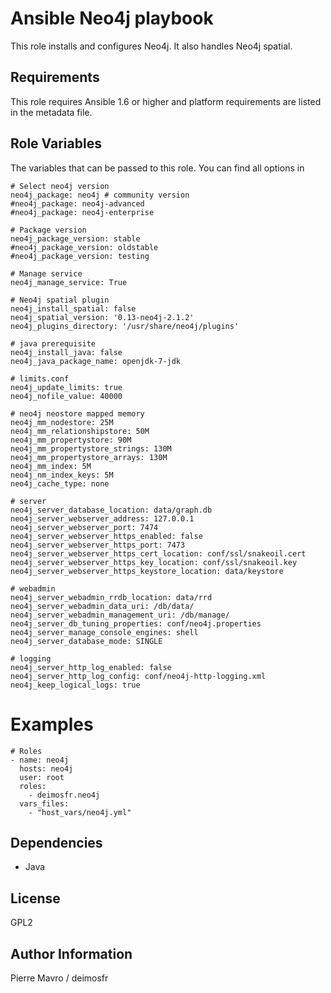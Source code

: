 Ansible Neo4j playbook
=====

This role installs and configures Neo4j. It also handles Neo4j spatial.

Requirements
------------

This role requires Ansible 1.6 or higher and platform requirements are listed
in the metadata file.

Role Variables
--------------

The variables that can be passed to this role. You can find all options in

```
# Select neo4j version
neo4j_package: neo4j # community version
#neo4j_package: neo4j-advanced
#neo4j_package: neo4j-enterprise

# Package version
neo4j_package_version: stable
#neo4j_package_version: oldstable
#neo4j_package_version: testing

# Manage service
neo4j_manage_service: True

# Neo4j spatial plugin
neo4j_install_spatial: false
neo4j_spatial_version: '0.13-neo4j-2.1.2'
neo4j_plugins_directory: '/usr/share/neo4j/plugins'

# java prerequisite
neo4j_install_java: false
neo4j_java_package_name: openjdk-7-jdk

# limits.conf
neo4j_update_limits: true
neo4j_nofile_value: 40000

# neo4j neostore mapped memory
neo4j_mm_nodestore: 25M
neo4j_mm_relationshipstore: 50M
neo4j_mm_propertystore: 90M
neo4j_mm_propertystore_strings: 130M
neo4j_mm_propertystore_arrays: 130M
neo4j_mm_index: 5M
neo4j_nm_index_keys: 5M
neo4j_cache_type: none

# server
neo4j_server_database_location: data/graph.db
neo4j_server_webserver_address: 127.0.0.1
neo4j_server_webserver_port: 7474
neo4j_server_webserver_https_enabled: false
neo4j_server_webserver_https_port: 7473
neo4j_server_webserver_https_cert_location: conf/ssl/snakeoil.cert
neo4j_server_webserver_https_key_location: conf/ssl/snakeoil.key
neo4j_server_webserver_https_keystore_location: data/keystore

# webadmin
neo4j_server_webadmin_rrdb_location: data/rrd
neo4j_server_webadmin_data_uri: /db/data/
neo4j_server_webadmin_management_uri: /db/manage/
neo4j_server_db_tuning_properties: conf/neo4j.properties
neo4j_server_manage_console_engines: shell
neo4j_server_database_mode: SINGLE

# logging
neo4j_server_http_log_enabled: false
neo4j_server_http_log_config: conf/neo4j-http-logging.xml
neo4j_keep_logical_logs: true
```

Examples
========

```
# Roles
- name: neo4j
  hosts: neo4j
  user: root
  roles:
    - deimosfr.neo4j
  vars_files:
    - "host_vars/neo4j.yml"
```

Dependencies
------------

- Java

License
-------

GPL2

Author Information
------------------

Pierre Mavro / deimosfr


